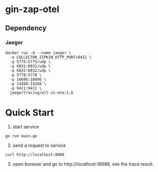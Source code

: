 gin-zap-otel
===

## Dependency

### Jaeger

```shell
docker run -d --name jaeger \
  -e COLLECTOR_ZIPKIN_HTTP_PORT=9411 \
  -p 5775:5775/udp \
  -p 6831:6831/udp \
  -p 6832:6832/udp \
  -p 5778:5778 \
  -p 16686:16686 \
  -p 14268:14268 \
  -p 9411:9411 \
  jaegertracing/all-in-one:1.6
```

# Quick Start

1. start service
```shell
go run main.go
```
2. send a request to service
```shell
curl http://localhost:8000
```
3. open browser and go to http://localhost:16686, see the trace result.